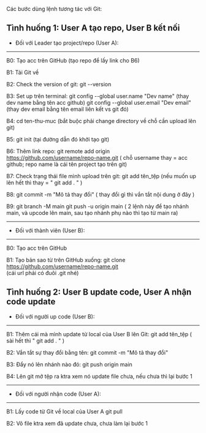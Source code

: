 Các bước dùng lệnh tương tác với Git:

Tình huống 1: User A tạo repo, User B kết nối
---------------------------------------------
- Đối với Leader tạo project/repo (User A): 
-----------------------------------------
B0: Tạo acc trên GitHub (tạo repo để lấy link cho B6)

B1: Tải Git về

B2: Check the version of git: git --version

B3: Set up trên terminal:
git config --global user.name "Dev name"    (thay dev name bằng tên acc github)
git config --global user.email "Dev email"    (thay dev email bằng tên email liên kết vs git đó)

B4: cd ten-thu-muc (bắt buộc phải change directory về chỗ cần upload lên git)

B5: git init      (tại đường dẫn đó khởi tạo git)

B6: Thêm link repo:
git remote add origin https://github.com/username/repo-name.git
( chỗ username thay = acc github; repo name là cái tên project tạo trên git)

B7: Check trạng thái file mình upload trên git:
git add tên_tệp
(nếu muốn up lên hết thì thay = " git add .  " )

B8: git commit -m "Mô tả thay đổi"
( thay đổi gì thì vắn tắt nội dung ở đây )

B9: 
git branch -M main
git push -u origin main
( 2 lệnh này để tạo nhánh main, và upcode lên main, sau tạo nhánh phụ nào thì tạo từ main ra)

-----------------------------
- Đối với thành viên (User B): 
-----------------------------
B0: Tạo acc trên GitHub 

B1: Tạo bản sao từ trên GitHub xuống:
git clone https://github.com/username/repo-name.git  
(cái url phải có đuôi .git nhé)




Tình huống 2: User B update code, User A nhận code update
------------------------------
- Đối với người up code (User B):
------------------------------
B1: Thêm cái mà mình update từ local của User B lên Git:
git add tên_tệp ( sài hết thì " git add . " )

B2: Vắn tắt sự thay đổi bằng tên:
git commit -m "Mô tả thay đổi"  

B3: Đẩy nó lên nhánh nào đó:
git push origin main

B4: Lên git mở tệp ra ktra xem nó update file chưa, nếu chưa thì lại bước 1

-----------------------------------
- Đối với người nhận code (User A):
-----------------------------------
B1: Lấy code từ Git về local của User A
git pull 

B2: Vô file ktra xem đã update chưa, chưa làm lại bước 1

